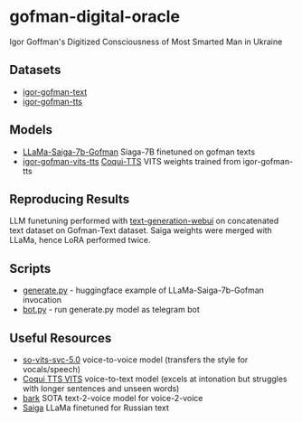 # gofman-digital-oracle

Igor Goffman's Digitized Consciousness of Most Smarted Man in Ukraine

## Datasets

- [igor-gofman-text](https://huggingface.co/datasets/cwiz/igor-gofman-text/tree/main)
- [igor-gofman-tts](https://huggingface.co/datasets/cwiz/igor-gofman-tts)

## Models

- [LLaMa-Saiga-7b-Gofman](https://huggingface.co/cwiz/llama-saiga-7b-gofman) Siaga-7B finetuned on gofman texts
- [igor-gofman-vits-tts](https://huggingface.co/cwiz/igor-gofman-vits-tts) [Coqui-TTS](https://github.com/coqui-ai/TTS) VITS weights trained from igor-gofman-tts

## Reproducing Results

LLM funetuning performed with [text-generation-webui](https://github.com/oobabooga/text-generation-webui) on concatenated text dataset on Gofman-Text dataset. Saiga weights were merged with LLaMa, hence LoRA performed twice.

## Scripts

- [generate.py](generate.py) - huggingface example of LLaMa-Saiga-7b-Gofman invocation
- [bot.py](bot.py) - run generate.py model as telegram bot

## Useful Resources

* [so-vits-svc-5.0](https://github.com/PlayVoice/so-vits-svc-5.0) voice-to-voice model (transfers the style for vocals/speech)
* [Coqui TTS VITS](https://github.com/coqui-ai/TTS/tree/dev/recipes/thorsten_DE/vits_tts) voice-to-text model (excels at intonation but struggles with longer sentences and unseen words)
* [bark](https://github.com/suno-ai/bark) SOTA text-2-voice model for voice-2-voice
* [Saiga](https://huggingface.co/IlyaGusev/saiga_7b_lora) LLaMa finetuned for Russian text
